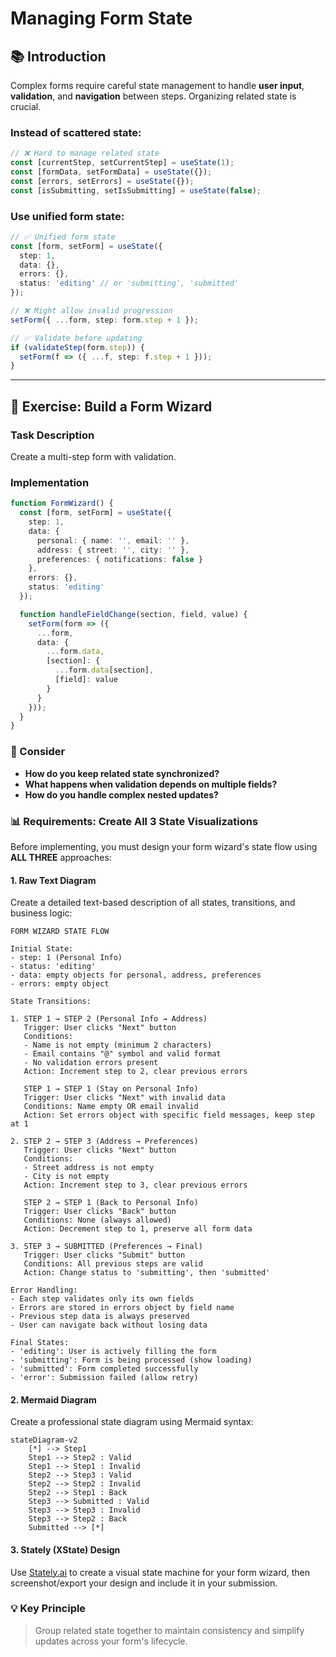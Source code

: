 # Managing Form State

## 📚 Introduction

Complex forms require careful state management to handle **user input**, **validation**, and **navigation** between steps. Organizing related state is crucial.

### Instead of scattered state:

```typescript
// ❌ Hard to manage related state
const [currentStep, setCurrentStep] = useState(1);
const [formData, setFormData] = useState({});
const [errors, setErrors] = useState({});
const [isSubmitting, setIsSubmitting] = useState(false);
```

### Use unified form state:

```typescript
// ✅ Unified form state
const [form, setForm] = useState({
  step: 1,
  data: {},
  errors: {},
  status: 'editing' // or 'submitting', 'submitted'
});

// ❌ Might allow invalid progression
setForm({ ...form, step: form.step + 1 });

// ✅ Validate before updating
if (validateStep(form.step)) {
  setForm(f => ({ ...f, step: f.step + 1 }));
}
```

---

## 🎯 Exercise: Build a Form Wizard

### Task Description
Create a multi-step form with validation.

### Implementation

```typescript
function FormWizard() {
  const [form, setForm] = useState({
    step: 1,
    data: {
      personal: { name: '', email: '' },
      address: { street: '', city: '' },
      preferences: { notifications: false }
    },
    errors: {},
    status: 'editing'
  });

  function handleFieldChange(section, field, value) {
    setForm(form => ({
      ...form,
      data: {
        ...form.data,
        [section]: {
          ...form.data[section],
          [field]: value
        }
      }
    }));
  }
}
```

### 🤔 Consider

- **How do you keep related state synchronized?**
- **What happens when validation depends on multiple fields?**
- **How do you handle complex nested updates?**

### 📊 Requirements: Create All 3 State Visualizations

Before implementing, you must design your form wizard's state flow using **ALL THREE** approaches:

#### 1. Raw Text Diagram
Create a detailed text-based description of all states, transitions, and business logic:

```
FORM WIZARD STATE FLOW

Initial State:
- step: 1 (Personal Info)
- status: 'editing'
- data: empty objects for personal, address, preferences
- errors: empty object

State Transitions:

1. STEP 1 → STEP 2 (Personal Info → Address)
   Trigger: User clicks "Next" button
   Conditions: 
   - Name is not empty (minimum 2 characters)
   - Email contains "@" symbol and valid format
   - No validation errors present
   Action: Increment step to 2, clear previous errors
   
   STEP 1 → STEP 1 (Stay on Personal Info)
   Trigger: User clicks "Next" with invalid data
   Conditions: Name empty OR email invalid
   Action: Set errors object with specific field messages, keep step at 1

2. STEP 2 → STEP 3 (Address → Preferences)
   Trigger: User clicks "Next" button
   Conditions:
   - Street address is not empty
   - City is not empty
   Action: Increment step to 3, clear previous errors

   STEP 2 → STEP 1 (Back to Personal Info)
   Trigger: User clicks "Back" button
   Conditions: None (always allowed)
   Action: Decrement step to 1, preserve all form data

3. STEP 3 → SUBMITTED (Preferences → Final)
   Trigger: User clicks "Submit" button
   Conditions: All previous steps are valid
   Action: Change status to 'submitting', then 'submitted'

Error Handling:
- Each step validates only its own fields
- Errors are stored in errors object by field name
- Previous step data is always preserved
- User can navigate back without losing data

Final States:
- 'editing': User is actively filling the form
- 'submitting': Form is being processed (show loading)
- 'submitted': Form completed successfully
- 'error': Submission failed (allow retry)
```

#### 2. Mermaid Diagram
Create a professional state diagram using Mermaid syntax:
```mermaid
stateDiagram-v2
    [*] --> Step1
    Step1 --> Step2 : Valid
    Step1 --> Step1 : Invalid
    Step2 --> Step3 : Valid
    Step2 --> Step2 : Invalid
    Step2 --> Step1 : Back
    Step3 --> Submitted : Valid
    Step3 --> Step3 : Invalid
    Step3 --> Step2 : Back
    Submitted --> [*]
```

#### 3. Stately (XState) Design
Use [Stately.ai](https://stately.ai) to create a visual state machine for your form wizard, then screenshot/export your design and include it in your submission.

### 💡 Key Principle
> Group related state together to maintain consistency and simplify updates across your form's lifecycle.
